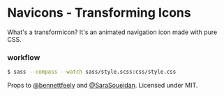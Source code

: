 Navicons - Transforming Icons
======================

What's a transformicon? It's an animated navigation icon made with pure CSS.

### workflow

```bash
$ sass --compass --watch sass/style.scss:css/style.css
```

Props to [@bennettfeely](http://twitter.com/bennettfeely) and [@SaraSoueidan](http://twitter.com/SaraSoueidan).
Licensed under MIT.